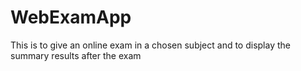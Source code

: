# WebExamApp
This is to give an online exam in a chosen subject and to display the summary results after the exam
